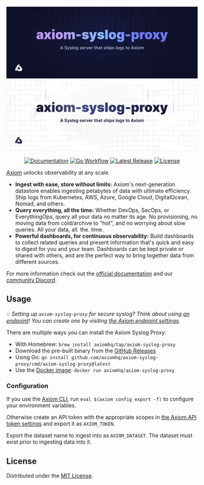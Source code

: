 ![axiom-syslog-proxy: Syslog ingestion by proxy for Axiom](.github/images/banner-dark.svg#gh-dark-mode-only)
![axiom-syslog-proxy: Syslog ingestion by proxy for Axiom](.github/images/banner-light.svg#gh-light-mode-only)

<div align="center">

[![Documentation][docs_badge]][docs]
[![Go Workflow][workflow_badge]][workflow]
[![Latest Release][release_badge]][release]
[![License][license_badge]][license]

</div>

[Axiom](https://axiom.co) unlocks observability at any scale.

- **Ingest with ease, store without limits:** Axiom's next-generation datastore
  enables ingesting petabytes of data with ultimate efficiency. Ship logs from
  Kubernetes, AWS, Azure, Google Cloud, DigitalOcean, Nomad, and others.
- **Query everything, all the time:** Whether DevOps, SecOps, or EverythingOps,
  query all your data no matter its age. No provisioning, no moving data from
  cold/archive to "hot", and no worrying about slow queries. All your data, all.
  the. time.
- **Powerful dashboards, for continuous observability:** Build dashboards to
  collect related queries and present information that's quick and easy to
  digest for you and your team. Dashboards can be kept private or shared with
  others, and are the perfect way to bring together data from different sources.

For more information check out the
[official documentation](https://axiom.co/docs) and our
[community Discord](https://axiom.co/discord).

## Usage

💡 _Setting up `axiom-syslog-proxy` for secure syslog? Think about using
[an endpoint](https://axiom.co/docs/endpoints/introduction)! You can create one
by visiting
[the Axiom endpoint settings](https://app.axiom.co/vercel-pbue/settings/endpoints)._

There are multiple ways you can install the Axiom Syslog Proxy:

- With Homebrew: `brew install axiomhq/tap/axiom-syslog-proxy`
- Download the pre-built binary from the
  [GitHub Releases](https://github.com/axiomhq/axiom-syslog-proxy/releases/latest)
- Using Go: `go install github.com/axiomhq/axiom-syslog-proxy/cmd/axiom-syslog-proxy@latest`
- Use the [Docker image](https://hub.docker.com/r/axiomhq/axiom-syslog-proxy): `docker run axiomhq/axiom-syslog-proxy`

### Configuration

If you use the [Axiom CLI](https://github.com/axiomhq/cli), run
`eval $(axiom config export -f)` to configure your environment variables.

Otherwise create an API token with the appropriate scopes in
[the Axiom API token settings](https://app.axiom.co/settings/api-tokens) and
export it as `AXIOM_TOKEN`.

Export the dataset name to ingest into as `AXIOM_DATASET`. The dataset must
exist prior to ingesting data into it.

## License

Distributed under the [MIT License](./LICENSE).

<!-- Badges -->

[docs]: https://docs.axiom.co
[docs_badge]: https://img.shields.io/badge/docs-reference-blue.svg
[workflow]: https://github.com/axiomhq/axiom-syslog-proxy/actions/workflows/push.yaml
[workflow_badge]: https://img.shields.io/github/actions/workflow/status/axiomhq/axiom-syslog-proxy/push.yaml?branch=main&ghcache=unused
[release]: https://github.com/axiomhq/axiom-syslog-proxy/releases/latest
[release_badge]: https://img.shields.io/github/release/axiomhq/axiom-syslog-proxy.svg
[license]: https://opensource.org/licenses/MIT
[license_badge]: https://img.shields.io/github/license/axiomhq/axiom-syslog-proxy.svg?color=blue
